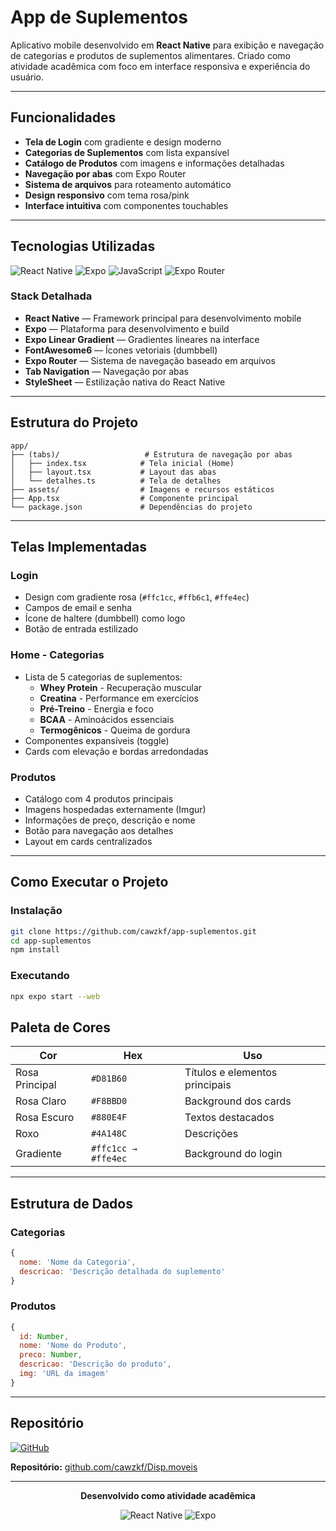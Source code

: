 # App de Suplementos

Aplicativo mobile desenvolvido em **React Native** para exibição e navegação de categorias e produtos de suplementos alimentares. Criado como atividade acadêmica com foco em interface responsiva e experiência do usuário.

---

## Funcionalidades

* **Tela de Login** com gradiente e design moderno
* **Categorias de Suplementos** com lista expansível
* **Catálogo de Produtos** com imagens e informações detalhadas
* **Navegação por abas** com Expo Router
* **Sistema de arquivos** para roteamento automático
* **Design responsivo** com tema rosa/pink
* **Interface intuitiva** com componentes touchables

---

## Tecnologias Utilizadas

![React Native](https://img.shields.io/badge/React_Native-20232A?style=for-the-badge&logo=react&logoColor=61DAFB)
![Expo](https://img.shields.io/badge/Expo-000020?style=for-the-badge&logo=expo&logoColor=white)
![JavaScript](https://img.shields.io/badge/JavaScript-F7DF1E?style=for-the-badge&logo=javascript&logoColor=black)
![Expo Router](https://img.shields.io/badge/Expo_Router-000020?style=for-the-badge&logo=expo&logoColor=white)

### Stack Detalhada

* **React Native** — Framework principal para desenvolvimento mobile
* **Expo** — Plataforma para desenvolvimento e build
* **Expo Linear Gradient** — Gradientes lineares na interface
* **FontAwesome6** — Ícones vetoriais (dumbbell)
* **Expo Router** — Sistema de navegação baseado em arquivos
* **Tab Navigation** — Navegação por abas
* **StyleSheet** — Estilização nativa do React Native

---

## Estrutura do Projeto

```
app/
├── (tabs)/                   # Estrutura de navegação por abas
│   ├── index.tsx            # Tela inicial (Home)
│   ├── layout.tsx           # Layout das abas  
│   └── detalhes.ts          # Tela de detalhes
├── assets/                  # Imagens e recursos estáticos
├── App.tsx                  # Componente principal
└── package.json             # Dependências do projeto
```

---

## Telas Implementadas

### Login
* Design com gradiente rosa (`#ffc1cc`, `#ffb6c1`, `#ffe4ec`)
* Campos de email e senha
* Ícone de haltere (dumbbell) como logo
* Botão de entrada estilizado

### Home - Categorias
* Lista de 5 categorias de suplementos:
  * **Whey Protein** - Recuperação muscular
  * **Creatina** - Performance em exercícios
  * **Pré-Treino** - Energia e foco
  * **BCAA** - Aminoácidos essenciais
  * **Termogênicos** - Queima de gordura
* Componentes expansíveis (toggle)
* Cards com elevação e bordas arredondadas

### Produtos
* Catálogo com 4 produtos principais
* Imagens hospedadas externamente (Imgur)
* Informações de preço, descrição e nome
* Botão para navegação aos detalhes
* Layout em cards centralizados

---

## Como Executar o Projeto

### Instalação

```bash
git clone https://github.com/cawzkf/app-suplementos.git
cd app-suplementos
npm install
```

### Executando

```bash
npx expo start --web
```

## Paleta de Cores

| Cor | Hex | Uso |
|-----|-----|-----|
| Rosa Principal | `#D81B60` | Títulos e elementos principais |
| Rosa Claro | `#F8BBD0` | Background dos cards |
| Rosa Escuro | `#880E4F` | Textos destacados |
| Roxo | `#4A148C` | Descrições |
| Gradiente | `#ffc1cc → #ffe4ec` | Background do login |

---

## Estrutura de Dados

### Categorias
```javascript
{
  nome: 'Nome da Categoria',
  descricao: 'Descrição detalhada do suplemento'
}
```

### Produtos
```javascript
{
  id: Number,
  nome: 'Nome do Produto',
  preco: Number,
  descricao: 'Descrição do produto',
  img: 'URL da imagem'
}
```

---

## Repositório

[![GitHub](https://img.shields.io/badge/GitHub-100000?style=for-the-badge&logo=github&logoColor=white)](https://github.com/cawzkf/app-suplementos)

**Repositório:** [github.com/cawzkf/Disp.moveis](https://github.com/cawzkf/Disp.moveis)

---

<div align="center">

**Desenvolvido como atividade acadêmica**

![React Native](https://img.shields.io/badge/Made_with-React_Native-61DAFB?style=flat-square&logo=react&logoColor=white)
![Expo](https://img.shields.io/badge/Powered_by-Expo-000020?style=flat-square&logo=expo&logoColor=white)

</div>

